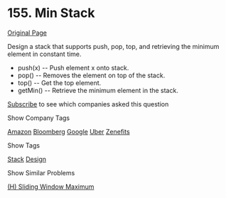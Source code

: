# 155. Min Stack

[Original Page](https://leetcode.com/problems/min-stack/)

Design a stack that supports push, pop, top, and retrieving the minimum element in constant time.

*   push(x) -- Push element x onto stack.
*   pop() -- Removes the element on top of the stack.
*   top() -- Get the top element.
*   getMin() -- Retrieve the minimum element in the stack.

<div>

[Subscribe](/subscribe/) to see which companies asked this question

</div>

<div>

<div id="company_tags" class="btn btn-xs btn-warning">Show Company Tags</div>

<span class="hidebutton">[Amazon](/company/amazon/) [Bloomberg](/company/bloomberg/) [Google](/company/google/) [Uber](/company/uber/) [Zenefits](/company/zenefits/)</span></div>

<div>

<div id="tags" class="btn btn-xs btn-warning">Show Tags</div>

<span class="hidebutton">[Stack](/tag/stack/) [Design](/tag/design/)</span></div>

<div>

<div id="similar" class="btn btn-xs btn-warning">Show Similar Problems</div>

<span class="hidebutton">[(H) Sliding Window Maximum](/problems/sliding-window-maximum/)</span></div>